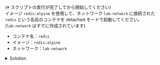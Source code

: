 (※ スクリプトの実行が完了してから開始してください)  
イメージ `redis:alpine` を使用して、ネットワーク `lab-network` に接続された `redis` という名前のコンテナを detached モードで起動してください。  
(`lab-network` はすでに作成されています)

- コンテナ名：`redis`
- イメージ：`redis:alpine`
- ネットワーク：`lab-network`


<details>
  <summary>Solution</summary>

`docker container run -d --name redis --network lab-network redis:alpine`{{execute}} コマンドを実行します。

</details>